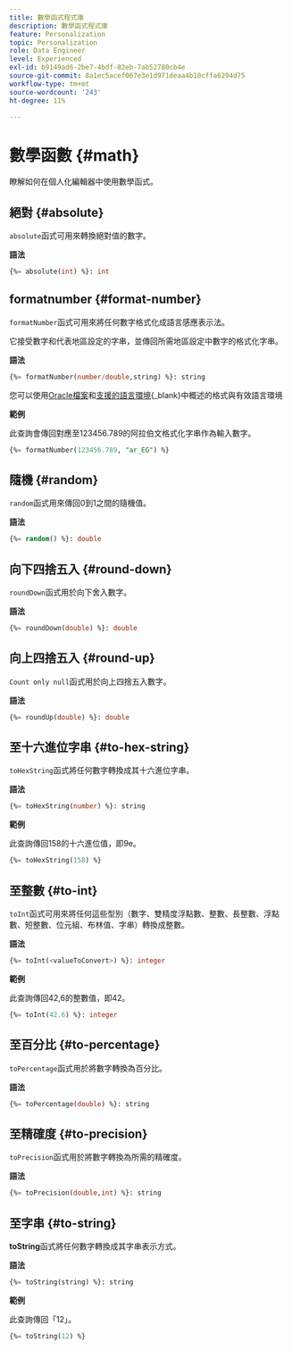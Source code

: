 ```yaml
---
title: 數學函式程式庫
description: 數學函式程式庫
feature: Personalization
topic: Personalization
role: Data Engineer
level: Experienced
exl-id: b9149ad6-2be7-4bdf-82eb-7ab52780cb4e
source-git-commit: 8a1ec5acef067e3e1d971deaa4b10cffa6294d75
workflow-type: tm+mt
source-wordcount: '243'
ht-degree: 11%

---
```


# 數學函數 {#math}

瞭解如何在個人化編輯器中使用數學函式。

## 絕對 {#absolute}

`absolute`函式可用來轉換絕對值的數字。

**語法**

```sql
{%= absolute(int) %}: int
```

## formatnumber {#format-number}

`formatNumber`函式可用來將任何數字格式化成語言感應表示法。

它接受數字和代表地區設定的字串，並傳回所需地區設定中數字的格式化字串。

**語法**

```sql
{%= formatNumber(number/double,string) %}: string
```

您可以使用[Oracle檔案](https://docs.oracle.com/javase/8/docs/api/java/util/Locale.html)和[支援的語言環境](https://www.oracle.com/java/technologies/javase/jdk11-suported-locales.html){_blank}中概述的格式與有效語言環境

**範例**

此查詢會傳回對應至123456.789的阿拉伯文格式化字串作為輸入數字。

```sql
{%= formatNumber(123456.789, "ar_EG") %}
```

## 隨機 {#random}

`random`函式用來傳回0到1之間的隨機值。

**語法**

```sql
{%= random() %}: double
```

## 向下四捨五入 {#round-down}

`roundDown`函式用於向下舍入數字。

**語法**

```sql
{%= roundDown(double) %}: double
```

## 向上四捨五入 {#round-up}

`Count only null`函式用於向上四捨五入數字。

**語法**

```sql
{%= roundUp(double) %}: double
```

## 至十六進位字串 {#to-hex-string}

`toHexString`函式將任何數字轉換成其十六進位字串。

**語法**

```sql
{%= toHexString(number) %}: string
```

**範例**

此查詢傳回158的十六進位值，即9e。

```sql
{%= toHexString(158) %}
```

## 至整數 {#to-int}

`toInt`函式可用來將任何這些型別（數字、雙精度浮點數、整數、長整數、浮點數、短整數、位元組、布林值、字串）轉換成整數。

**語法**

```sql
{%= toInt(<valueToConvert>) %}: integer
```

**範例**

此查詢傳回42,6的整數值，即42。

```sql
{%= toInt(42.6) %}: integer
```

## 至百分比 {#to-percentage}

`toPercentage`函式用於將數字轉換為百分比。

**語法**

```sql
{%= toPercentage(double) %}: string
```

## 至精確度 {#to-precision}

`toPrecision`函式用於將數字轉換為所需的精確度。

**語法**

```sql
{%= toPrecision(double,int) %}: string
```

## 至字串 {#to-string}

**toString**&#x200B;函式將任何數字轉換成其字串表示方式。

**語法**

```sql
{%= toString(string) %}: string
```

**範例**

此查詢傳回「12」。

```sql
{%= toString(12) %} 
```
